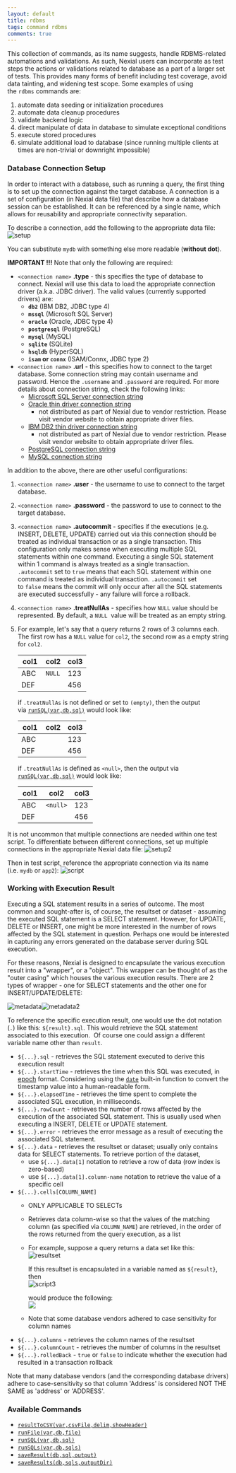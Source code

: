 ```yaml
---
layout: default
title: rdbms
tags: command rdbms
comments: true
---
```



This collection of commands, as its name suggests, handle RDBMS-related automations and validations. As such, Nexial 
users can incorporate as test steps the actions or validations related to database as a part of a larger set of tests.
This provides many forms of benefit including test coverage, avoid data tainting, and widening test scope. Some 
examples of using the `rdbms` commands are:
1. automate data seeding or initialization procedures
2. automate data cleanup procedures
3. validate backend logic
4. direct manipulate of data in database to simulate exceptional conditions
5. execute stored procedures
6. simulate additional load to database (since running multiple clients at times are non-trivial or downright 
   impossible)


### Database Connection Setup
In order to interact with a database, such as running a query, the first thing is to set up the connection against 
the target database. A connection is a set of configuration (in Nexial data file) that describe how a database 
session can be established. It can be referenced by a single name, which allows for reusability and appropriate 
connectivity separation.

To describe a connection, add the following to the appropriate data file:
![setup](image/index_01.png)

You can substitute `mydb` with something else more readable (**without dot**).

**IMPORTANT !!!** Note that only the following are required:
- `<connection name>` **.type** - this specifies the type of database to connect. Nexial will use this data to 
load the appropriate connection driver (a.k.a. JDBC driver). The valid values (currently supported drivers) are:
	 - **`db2`** (IBM DB2, JDBC type 4)
	 - **`mssql`** (Microsoft SQL Server)
	 - **`oracle`** (Oracle, JDBC type 4)
	 - **`postgresql`** (PostgreSQL)
	 - **`mysql`** (MySQL)
	 - **`sqlite`** (SQLite)
	 - **`hsqldb`** (HyperSQL)
	 - **`isam` or `connx`** (ISAM/Connx, JDBC type 2)
- `<connection name>` **.url** - this specifies how to connect to the target database. Some connection string may 
  contain username and password. Hence the `.username` and `.password` are required. For more details about 
  connection string, check the following links:
  - <a href="https://msdn.microsoft.com/en-us/library/ms378428(v=sql.110).aspx" class="external-link" target="_nexial_link">Microsoft SQL Server connection string</a>
  - <a href="http://www.orafaq.com/wiki/JDBC#Thin_driver" class="external-link" target="_nexial_link">Oracle thin driver connection string</a>
    - not distributed as part of Nexial due to vendor restriction.  Please visit vendor website to obtain appropriate 
      driver files.
  - <a href="https://www.ibm.com/support/knowledgecenter/SSEPGG_9.7.0/com.ibm.db2.luw.apdv.java.doc/src/tpc/imjcc_r0052342.html" class="external-link" target="_nexial_link">IBM DB2 thin driver connection string</a>
    - not distributed as part of Nexial due to vendor restriction.  Please visit vendor website to obtain appropriate 
      driver files.
  - <a href="https://jdbc.postgresql.org/documentation/80/connect.html" class="external-link" target="_nexial_link">PostgreSQL connection string</a>
  - <a href="https://dev.mysql.com/doc/connector-j/5.1/en/connector-j-reference-configuration-properties.html" class="external-link" target="_nexial_link">MySQL connection string</a>

In addition to the above, there are other useful configurations:
1. `<connection name>` **.user** - the username to use to connect to the target database.
2. `<connection name>` **.password** - the password to use to connect to the target database.
3. `<connection name>` **.autocommit** - specifies if the executions (e.g. INSERT, DELETE, UPDATE) carried out via 
   this connection should be treated as individual transaction or as a single transaction. This configuration only 
   makes sense when executing multiple SQL statements within one command. Executing a single SQL statement within 1 
   command is always treated as a single transaction. `.autocommit` set to `true` means that each SQL statement 
   within one command is treated as individual transaction. `.autocommit` set to `false` means the commit will only 
   occur after all the SQL statements are executed successfully - any failure will force a rollback.
4. `<connection name>` **.treatNullAs** - specifies how `NULL` value should be represented. By default, a `NULL` 
   value will be treated as an empty string. 
5. For example, let's say that a query returns 2 rows of 3 columns each. The first row has a `NULL` value for `col2`, 
   the second row as a empty string for `col2`.

   | col1 | col2   | col3 |
   | ---- | ------ | ---- |
   | ABC  | `NULL` | 123  |
   | DEF  |        | 456  |
    
   if <connection name>`.treatNullAs` is not defined or set to `(empty)`, then the output 
   via [`runSQL(var,db,sql)`](runSQL(var,db,sql)) would look like:
   
   | col1 | col2 | col3 |
   | ---- | ---- | ---- |
   | ABC  |      | 123  |
   | DEF  |      | 456  |
    
   if <connection name>`.treatNullAs` is defined as `<null>`, then the output via 
   [`runSQL(var,db,sql)`](runSQL(var,db,sql)) would look like:

   | col1 | col2     | col3 |
   | ---- | -------- | ---- |
   | ABC  | `<null>` | 123  |
   | DEF  |          | 456  |
    
It is not uncommon that multiple connections are needed within one test script. To differentiate between different 
connections, set up multiple connections in the appropriate Nexial data file:
![setup2](image/index_02.png)

Then in test script, reference the appropriate connection via its name (i.e. `mydb` or `app2`):
![script](image/index_03.png)


### Working with Execution Result
Executing a SQL statement results in a series of outcome. The most common and sought-after is, of course, the 
resultset or dataset - assuming the executed SQL statement is a SELECT statement. However, for UPDATE, DELETE or 
INSERT, one might be more interested in the number of rows affected by the SQL statement in question. Perhaps one 
would be interested in capturing any errors generated on the database server during SQL execution.

For these reasons, Nexial is designed to encapsulate the various execution result into a "wrapper", or a "object". 
This wrapper can be thought of as the "outer casing" which houses the various execution results. There are 2 types 
of wrapper - one for SELECT statements and the other one for INSERT/UPDATE/DELETE:<br/>

![metadata](image/index_04.png)![metadata2](image/index_05.png)

To reference the specific execution result, one would use the dot notation (`.`) like this: `${result}.sql`. This 
would retrieve the SQL statement associated to this execution.  Of course one could assign a different variable name 
other than `result`. 
- `${...}.sql` - retrieves the SQL statement executed to derive this execution result
- `${...}.startTime` - retrieves the time when this SQL was executed, in 
  <a href="https://en.wikipedia.org/wiki/Unix_time" class="external-link" target="_nexial_link">epoch</a> format. 
  Considering using the [`date`](../../functions/$(date)) built-in function to convert the timestamp value into a 
  human-readable form.
- `${...}.elapsedTime` - retrieves the time spent to complete the associated SQL execution, in milliseconds.
- `${...}.rowCount` - retrieves the number of rows affected by the execution of the associated SQL statement. This 
   is usually used when executing a INSERT, DELETE or UPDATE statement. 
- `${...}.error` - retrieves the error message as a result of executing the associated SQL statement. 
- `${...}.data` - retrieves the resultset or dataset; usually only contains data for SELECT statements. To retrieve 
  portion of the dataset,
  - use `${...}.data[1]` notation to retrieve a row of data (row index is zero-based)
  - use `${...}.data[1].column-name` notation to retrieve the value of a specific cell
- `${...}.cells[COLUMN_NAME]`
  - ONLY APPLICABLE TO SELECTs
  - Retrieves data column-wise so that the values of the matching column (as specified via `COLUMN_NAME`) are 
    retrieved, in the order of the rows returned from the query execution, as a list
  - For example, suppose a query returns a data set like this:<br/>
    ![resultset](image/index_06.png)  

    If this resultset is encapsulated in a variable named as `${result}`, then <br/>
    ![script3](image/index_07.png)
    
    would produce the following:<br/>
    ![](image/index_08.png)
  - Note that some database vendors adhered to case sensitivity for column names
- `${...}.columns` - retrieves the column names of the resultset
- `${...}.columnCount` - retrieves the number of columns in the resultset
- `${...}.rolledBack` - `true` or `false` to indicate whether the execution had resulted in a transaction rollback

Note that many database vendors (and the corresponding database drivers) adhere to case-sensitivity so that column 
'Address' is considered NOT THE SAME as 'address' or 'ADDRESS'.


### Available Commands
- [`resultToCSV(var,csvFile,delim,showHeader)`](resultToCSV(var,csvFile,delim,showHeader))
- [`runFile(var,db,file)`](runFile(var,db,file))
- [`runSQL(var,db,sql)`](runSQL(var,db,sql))
- [`runSQLs(var,db,sqls)`](runSQLs(var,db,sqls))
- [`saveResult(db,sql,output)`](saveResult(db,sql,output))
- [`saveResults(db,sqls,outputDir)`](saveResults(db,sqls,outputDir))
